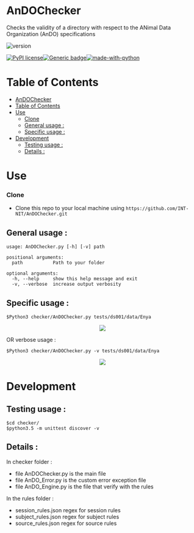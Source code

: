 # AnDOChecker
Checks the validity of a directory with respect to the ANimal Data Organization (AnDO) specifications 

![version](https://img.shields.io/badge/version-2-informational)

[![PyPI license](https://img.shields.io/pypi/l/ansicolortags.svg)](https://pypi.python.org/pypi/ansicolortags/)[![Generic badge](https://travis-ci.org/Slowblitz/BidsValidatorA.svg?branch=master)](https://shields.io/)[![made-with-python](https://img.shields.io/badge/Made%20with-Python-1f425f.svg)](https://www.python.org/)

# Table of Contents
- [AnDOChecker](#andochecker)
- [Table of Contents](#table-of-contents)
- [Use](#use)
    - [Clone](#clone)
  - [General usage :](#general-usage)
  - [Specific usage :](#specific-usage)
- [Development](#development)
  - [Testing usage :](#testing-usage)
  - [Details :](#details)
# Use
### Clone

- Clone this repo to your local machine using `https://github.com/INT-NIT/AnDOChecker.git`
## General usage :
```
usage: AnDOChecker.py [-h] [-v] path

positional arguments:
  path           Path to your folder

optional arguments:
  -h, --help     show this help message and exit
  -v, --verbose  increase output verbosity

```

## Specific usage :

```
$Python3 checker/AnDOChecker.py tests/ds001/data/Enya
```
<p align="center"><img src="Documents/vids/Exemple_no_verbose.gif" /></p>





OR verbose usage  :
```
$Python3 checker/AnDOChecker.py -v tests/ds001/data/Enya

```

<p align="center"><img src="Documents/vids/Exemple_w_verbose.gif" /></p>


# Development 
## Testing usage :

```
$cd checker/
$python3.5 -m unittest discover -v
```
## Details :

In checker folder  :

 - file AnDOChecker.py is the main file 
 - file AnDO_Error.py is the custom error exception file
 - file AnDO_Engine.py is the file that verify  with the rules 

In the rules folder :

 - session_rules.json regex for session rules
 - subject_rules.json regex for subject rules
 - source_rules.json  regex for source rules

